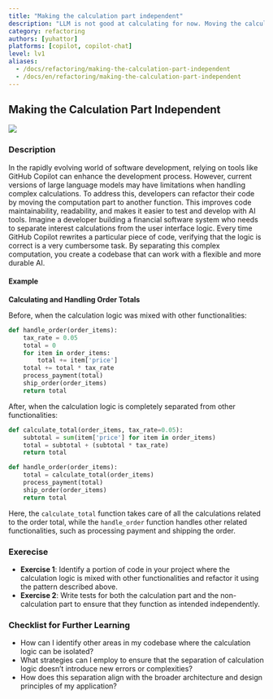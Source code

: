 ```yaml
---
title: "Making the calculation part independent"
description: "LLM is not good at calculating for now. Moving the calculation part to a separate function makes it easier to develop and maintain."
category: refactoring
authors: [yuhattor]
platforms: [copilot, copilot-chat]
level: lv1
aliases:
  - /docs/refactoring/making-the-calculation-part-independent
  - /docs/en/refactoring/making-the-calculation-part-independent
---
```


## Making the Calculation Part Independent

[<img src="https://img.shields.io/badge/Lv1-Early_Stage_Pattern-blue">](https://github.com/orgs/AI-Native-Development/projects/1/)

### Description

In the rapidly evolving world of software development, relying on tools like GitHub Copilot can enhance the development process. However, current versions of large language models may have limitations when handling complex calculations. To address this, developers can refactor their code by moving the computation part to another function. This improves code maintainability, readability, and makes it easier to test and develop with AI tools. Imagine a developer building a financial software system who needs to separate interest calculations from the user interface logic. Every time GitHub Copilot rewrites a particular piece of code, verifying that the logic is correct is a very cumbersome task. By separating this complex computation, you create a codebase that can work with a flexible and more durable AI.

#### Example

**Calculating and Handling Order Totals**

Before, when the calculation logic was mixed with other functionalities:

```python
def handle_order(order_items):
    tax_rate = 0.05
    total = 0
    for item in order_items:
        total += item['price']
    total += total * tax_rate
    process_payment(total)
    ship_order(order_items)
    return total
```

After, when the calculation logic is completely separated from other functionalities:

```python
def calculate_total(order_items, tax_rate=0.05):
    subtotal = sum(item['price'] for item in order_items)
    total = subtotal + (subtotal * tax_rate)
    return total

def handle_order(order_items):
    total = calculate_total(order_items)
    process_payment(total)
    ship_order(order_items)
    return total
```

Here, the `calculate_total` function takes care of all the calculations related to the order total, while the `handle_order` function handles other related functionalities, such as processing payment and shipping the order.

### Exerecise

- **Exercise 1**: Identify a portion of code in your project where the calculation logic is mixed with other functionalities and refactor it using the pattern described above.
- **Exercise 2**: Write tests for both the calculation part and the non-calculation part to ensure that they function as intended independently.

### Checklist for Further Learning

- How can I identify other areas in my codebase where the calculation logic can be isolated?
- What strategies can I employ to ensure that the separation of calculation logic doesn’t introduce new errors or complexities?
- How does this separation align with the broader architecture and design principles of my application?
